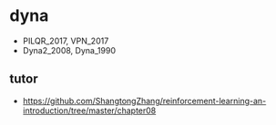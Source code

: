 # dyna

* PILQR_2017, VPN_2017
* Dyna2_2008, Dyna_1990

## tutor
* https://github.com/ShangtongZhang/reinforcement-learning-an-introduction/tree/master/chapter08
